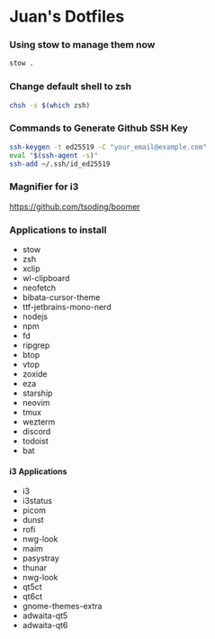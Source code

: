 # Juan's Dotfiles

### Using stow to manage them now
```bash
stow .
```

### Change default shell to zsh
```bash
chsh -s $(which zsh)
```

### Commands to Generate Github SSH Key
```bash
ssh-keygen -t ed25519 -C "your_email@example.com"
eval "$(ssh-agent -s)"
ssh-add ~/.ssh/id_ed25519
```

### Magnifier for i3
https://github.com/tsoding/boomer

### Applications to install
- stow
- zsh
- xclip
- wl-clipboard
- neofetch
- bibata-cursor-theme
- ttf-jetbrains-mono-nerd
- nodejs
- npm
- fd
- ripgrep
- btop
- vtop
- zoxide
- eza
- starship
- neovim
- tmux
- wezterm
- discord
- todoist
- bat

#### i3 Applications
- i3
- i3status
- picom
- dunst
- rofi
- nwg-look
- maim
- pasystray
- thunar
- nwg-look
- qt5ct
- qt6ct
- gnome-themes-extra
- adwaita-qt5
- adwaita-qt6
